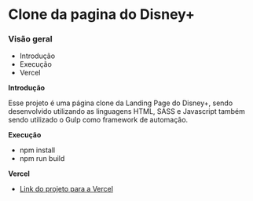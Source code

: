 # Clone da pagina do Disney+

### Visão geral

- Introdução
- Execução
- Vercel

**Introdução**

Esse projeto é uma página clone da Landing Page do Disney+, sendo desenvolvido utilizando as linguagens HTML, SASS e Javascript também sendo utilizado o Gulp como framework de automação.

**Execução**

- npm install
- npm run build

**Vercel**

- [Link do projeto para a Vercel](https://clone-disneyplus-pvyxparia-sergioj1123.vercel.app/)

